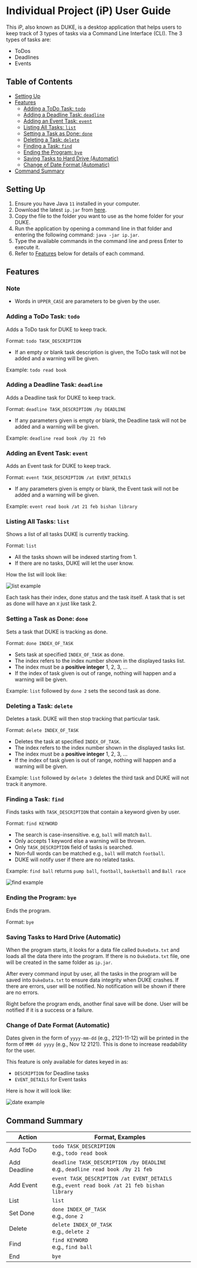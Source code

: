 # Individual Project (iP) User Guide

This iP, also known as DUKE, is a desktop application that helps users to keep track of 3 types of tasks via a
Command Line Interface (CLI). The 3 types of tasks are:
- ToDos
- Deadlines
- Events

## Table of Contents

- [Setting Up](#setting-up)
- [Features](#features)
    - [Adding a ToDo Task: `todo`](#adding-a-todo-task-todo)
    - [Adding a Deadline Task: `deadline`](#adding-a-deadline-task-deadline)
    - [Adding an Event Task: `event`](#adding-an-event-task-event)
    - [Listing All Tasks: `list`](#listing-all-tasks-list)
    - [Setting a Task as Done: `done`](#setting-a-task-as-done-done)
    - [Deleting a Task: `delete`](#deleting-a-task-delete)
    - [Finding a Task: `find`](#finding-a-task-find)
    - [Ending the Program: `bye`](#ending-the-program-bye)
    - [Saving Tasks to Hard Drive (Automatic)](#saving-tasks-to-hard-drive-automatic)
    - [Change of Date Format (Automatic)](#change-of-date-format-automatic)
- [Command Summary](#command-summary)

## Setting Up

1. Ensure you have Java `11` installed in your computer.
2. Download the latest `ip.jar` from [here](https://github.com/AnShengLee/ip/releases).
3. Copy the file to the folder you want to use as the home folder for your DUKE.
4. Run the application by opening a command line in that folder and entering the following command: `java -jar ip.jar`.
5. Type the available commands in the command line and press Enter to execute it.
6. Refer to [Features](#features) below for details of each command.

## Features
### Note
- Words in `UPPER_CASE` are parameters to be given by the user.

### Adding a ToDo Task: `todo`
Adds a ToDo task for DUKE to keep track.

Format: `todo TASK_DESCRIPTION`

- If an empty or blank task description is given, the ToDo task will not be
  added and a warning will be given.

Example: `todo read book`

### Adding a Deadline Task: `deadline`
Adds a Deadline task for DUKE to keep track.

Format: `deadline TASK_DESCRIPTION /by DEADLINE`

- If any parameters given is empty or blank, the Deadline task will not be
  added and a warning will be given.

Example: `deadline read book /by 21 feb`

### Adding an Event Task: `event`
Adds an Event task for DUKE to keep track.

Format: `event TASK_DESCRIPTION /at EVENT_DETAILS`

- If any parameters given is empty or blank, the Event task will not be
  added and a warning will be given.

Example: `event read book /at 21 feb bishan library`

### Listing All Tasks: `list`
Shows a list of all tasks DUKE is currently tracking.

Format: `list`

- All the tasks shown will be indexed starting from 1.
- If there are no tasks, DUKE will let the user know.

How the list will look like:

![list example](ip_list_example.png)

Each task has their index, done status and the task itself. A task that is set as done will have an `X` just like
task 2.

### Setting a Task as Done: `done`
Sets a task that DUKE is tracking as done.

Format: `done INDEX_OF_TASK`

- Sets task at specified `INDEX_OF_TASK` as done.
- The index refers to the index number shown in the displayed tasks list.
- The index must be a **positive integer** 1, 2, 3, …
- If the index of task given is out of range, nothing will happen and a warning will be given.

Example: `list` followed by `done 2` sets the second task as done.

### Deleting a Task: `delete`
Deletes a task. DUKE will then stop tracking that particular task.

Format: `delete INDEX_OF_TASK`

- Deletes the task at specified `INDEX_OF_TASK`.
- The index refers to the index number shown in the displayed tasks list.
- The index must be a **positive integer** 1, 2, 3, …
- If the index of task given is out of range, nothing will happen and a warning will be given.

Example: `list` followed by `delete 3` deletes the third task and DUKE will not track it anymore.

### Finding a Task: `find`
Finds tasks with `TASK_DESCRIPTION` that contain a keyword given by user.

Format: `find KEYWORD`

- The search is case-insensitive. e.g, `ball` will match `Ball`.
- Only accepts 1 keyword else a warning will be thrown.
- Only `TASK_DESCRIPTION` field of tasks is searched.
- Non-full words can be matched e.g., `ball` will match `football`.
- DUKE will notify user if there are no related tasks.

Example: `find ball` returns `pump ball`, `football`, `basketball` and `Ball race`

![find example](find_example.png)

### Ending the Program: `bye`
Ends the program.

Format: `bye`

### Saving Tasks to Hard Drive (Automatic)
When the program starts, it looks for a data file called `DukeData.txt` and loads all the data there into the program.
If there is no `DukeData.txt` file, one will be created in the same folder as `ip.jar`.

After every command input by user, all the tasks in the program will be saved into `DukeData.txt` to ensure data
integrity when DUKE crashes. If there are errors, user will be notified. No notification will be shown if there
are no errors.

Right before the program ends, another final save will be done. User will be notified if it is
a success or a failure.

### Change of Date Format (Automatic)
Dates given in the form of `yyyy-mm-dd` (e.g., 2121-11-12) will be printed in the form of `MMM dd yyyy`
(e.g., Nov 12 2121). This is done to increase readability for the user.

This feature is only available for dates keyed in as:
- `DESCRIPTION` for Deadline tasks
- `EVENT_DETAILS` for Event tasks

Here is how it will look like:

![date example](date_example.png)

## Command Summary
Action | Format, Examples
------------ | -------------
Add ToDo | `todo TASK_DESCRIPTION` <br /> e.g., `todo read book`
Add Deadline | `deadline TASK_DESCRIPTION /by DEADLINE` <br /> e.g., `deadline read book /by 21 feb`
Add Event | `event TASK_DESCRIPTION /at EVENT_DETAILS` <br /> e.g., `event read book /at 21 feb bishan library`
List | `list`
Set Done | `done INDEX_OF_TASK` <br /> e.g., `done 2`
Delete | `delete INDEX_OF_TASK` <br /> e.g., `delete 2`
Find | `find KEYWORD` <br /> e.g., `find ball`
End | `bye`

